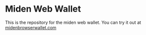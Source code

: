 # Miden Web Wallet

This is the repository for the miden web wallet. You can try it out at [midenbrowserwallet.com](https://midenbrowserwallet.com)
